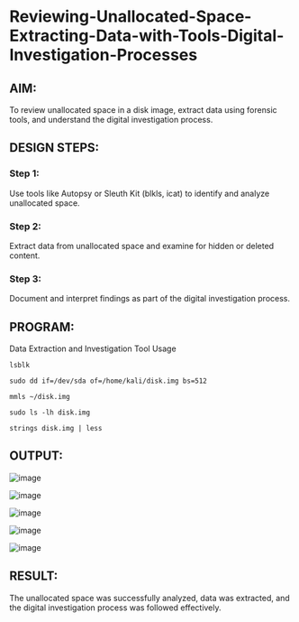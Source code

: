 # Reviewing-Unallocated-Space-Extracting-Data-with-Tools-Digital-Investigation-Processes
## AIM:
To review unallocated space in a disk image, extract data using forensic tools, and understand the digital investigation process.

## DESIGN STEPS:
### Step 1:
Use tools like Autopsy or Sleuth Kit (blkls, icat) to identify and analyze unallocated space.

### Step 2:
Extract data from unallocated space and examine for hidden or deleted content.

### Step 3:
Document and interpret findings as part of the digital investigation process.

## PROGRAM:
Data Extraction and Investigation Tool Usage

```
lsblk
```
````
sudo dd if=/dev/sda of=/home/kali/disk.img bs=512
````
```
mmls ~/disk.img
```
```
sudo ls -lh disk.img
```
```
strings disk.img | less
```


## OUTPUT:
![image](https://github.com/user-attachments/assets/28a1ec86-1e18-4043-ae1f-82a1493d1a70)

![image](https://github.com/user-attachments/assets/d53af4b0-1ead-4fee-b0b6-b6355ac8f946)

![image](https://github.com/user-attachments/assets/c5ca0ddd-1bf6-4227-bcef-d2334ee61e7f)

![image](https://github.com/user-attachments/assets/09629f7c-88c7-464a-8ed2-145bf6345d6e)

![image](https://github.com/user-attachments/assets/6de06d3b-837c-44e6-94a0-8e3c3ecc618a)


## RESULT:
The unallocated space was successfully analyzed, data was extracted, and the digital investigation process was followed effectively.

